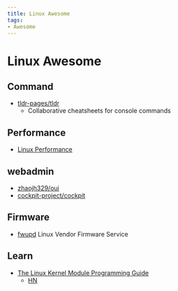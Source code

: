 ```yaml
---
title: Linux Awesome
tags:
- Awesome
---
```


# Linux Awesome

## Command

- [tldr-pages/tldr](https://github.com/tldr-pages/tldr)
  - Collaborative cheatsheets for console commands

## Performance

- [Linux Performance](http://www.brendangregg.com/linuxperf.html)

## webadmin

- [zhaojh329/oui](https://github.com/zhaojh329/oui)
- [cockpit-project/cockpit](https://github.com/cockpit-project/cockpit)

## Firmware

- [fwupd](https://fwupd.org/)
  Linux Vendor Firmware Service

## Learn

- [The Linux Kernel Module Programming Guide](https://sysprog21.github.io/lkmpg/)
  - [HN](https://news.ycombinator.com/item?id=28283030)
